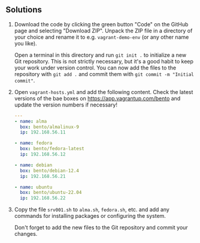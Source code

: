## Solutions

1. Download the code by clicking the green button "Code" on the GitHub page and selecting "Download ZIP". Unpack the ZIP file in a directory of your choice and rename it to e.g. `vagrant-demo-env` (or any other name you like).

    Open a terminal in this directory and run `git init .` to initialize a new Git repository. This is not strictly necessary, but it's a good habit to keep your work under version control. You can now add the files to the repository with `git add .` and commit them with `git commit -m "Initial commit"`.

2. Open `vagrant-hosts.yml` and add the following content. Check the latest versions of the bae boxes on <https://app.vagrantup.com/bento> and update the version numbers if necessary!

    ```yaml
    ---
    - name: alma
      box: bento/almalinux-9
      ip: 192.168.56.11

    - name: fedora
      box: bento/fedora-latest
      ip: 192.168.56.12

    - name: debian
      box: bento/debian-12.4
      ip: 192.168.56.21

    - name: ubuntu
      box: bento/ubuntu-22.04
      ip: 192.168.56.22
    ```

3. Copy the file `srv001.sh` to `alma.sh`, `fedora.sh`, etc. and add any commands for installing packages or configuring the system.

    Don't forget to add the new files to the Git repository and commit your changes.
